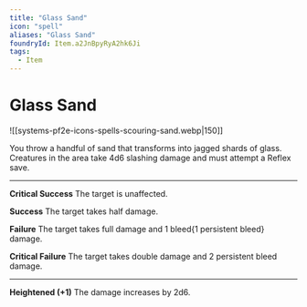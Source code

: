 ```yaml
---
title: "Glass Sand"
icon: "spell"
aliases: "Glass Sand"
foundryId: Item.a2JnBpyRyA2hk6Ji
tags:
  - Item
---
```


# Glass Sand
![[systems-pf2e-icons-spells-scouring-sand.webp|150]]

You throw a handful of sand that transforms into jagged shards of glass. Creatures in the area take 4d6 slashing damage and must attempt a Reflex save.

* * *

**Critical Success** The target is unaffected.

**Success** The target takes half damage.

**Failure** The target takes full damage and 1 bleed{1 persistent bleed} damage.

**Critical Failure** The target takes double damage and 2 persistent bleed damage.

* * *

**Heightened (+1)** The damage increases by 2d6.
